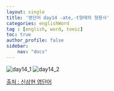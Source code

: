 ```yaml
---
layout: single
title: '영단어 day14 -ate,-t형태의 형용사'
categories: englishWord
tag : [english, word, toeic]
toc: true
author_profile: false
sidebar:
    nav: "docs"
---
```



![day14_1](https://ingu627.github.io/images/english/day14_1.jpg)
![day14_2](https://ingu627.github.io/images/english/day14_2.jpg)



[출처 : 신상현 영단어](https://www.aladin.co.kr/shop/wproduct.aspx?ItemId=126278788)